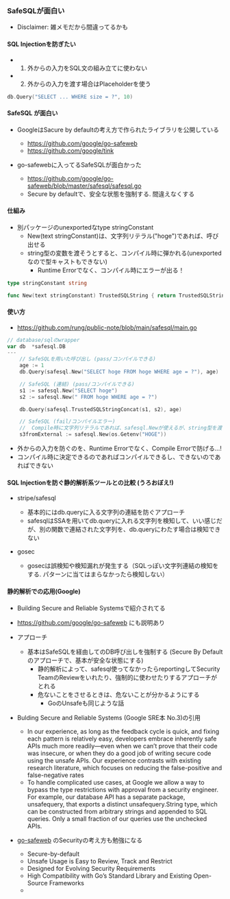 ### SafeSQLが面白い
- Disclaimer: 雑メモだから間違ってるかも
#### SQL Injectionを防ぎたい
- 1. 外からの入力をSQL文の組み立てに使わない
- 2. 外からの入力を渡す場合はPlaceholderを使う
```go
db.Query("SELECT ... WHERE size = ?", 10)
```

#### SafeSQL が面白い
- GoogleはSacure by defaultの考え方で作られたライブラリを公開している
  - https://github.com/google/go-safeweb
  - https://github.com/google/tink

- go-safewebに入ってるSafeSQLが面白かった
  - https://github.com/google/go-safeweb/blob/master/safesql/safesql.go
  - Secure by defaultで、安全な状態を強制する. 間違えなくする

#### 仕組み
- 別パッケージのunexportedなtype stringConstant
  - New(text stringConstant)は、文字列リテラル("hoge")であれば、呼び出せる
  - string型の変数を渡そうとすると、コンパイル時に弾かれる(unexportedなので型キャストもできない)
    - Runtime Errorでなく、コンパイル時にエラーが出る！
```go
type stringConstant string

func New(text stringConstant) TrustedSQLString { return TrustedSQLString{string(text)} }
```

#### 使い方
- https://github.com/rung/public-note/blob/main/safesql/main.go
```go
// database/sqlのwrapper
var db  *safesql.DB
---
	// SafeSQLを用いた呼び出し (pass/コンパイルできる)
	age := 1
	db.Query(safesql.New("SELECT hoge FROM hoge WHERE age = ?"), age)

	// SafeSQL (連結) (pass/コンパイルできる)
	s1 := safesql.New("SELECT hoge")
	s2 := safesql.New(" FROM hoge WHERE age = ?")

	db.Query(safesql.TrustedSQLStringConcat(s1, s2), age)

	// SafeSQL (fail/コンパイルエラー)
	//  Compile時に文字列リテラルであれば、safesql.Newが使えるが、string型を渡す形だと使えない
	s3fromExternal := safesql.New(os.Getenv("HOGE"))
```
- 外からの入力を防ぐのを、Runtime Errorでなく、Compile Errorで防げる...!
- コンパイル時に決定できるのであればコンパイルできるし、できないのであればできない

#### SQL Injectionを防ぐ静的解析系ツールとの比較 (うろおぼえ!)
- stripe/safesql
  - 基本的にはdb.queryに入る文字列の連結を防ぐアプローチ
  - safesqlはSSAを用いてdb.queryに入れる文字列を検知して、いい感じだが、別の関数で連結された文字列を、db.queryにわたす場合は検知できない

- gosec
  - gosecは誤検知や検知漏れが発生する（SQLっぽい文字列連結の検知をする. パターンに当てはまらなかったら検知しない）

#### 静的解析での応用(Google)
- Building Secure and Reliable Systemsで紹介されてる
- https://github.com/google/go-safeweb にも説明あり

- アプローチ
  - 基本はSafeSQLを経由してのDB呼び出しを強制する (Secure By Defaultのアプローチで、基本が安全な状態にする)
    - 静的解析によって、safesql使ってなかったらreportingしてSecurity TeamのReviewをいれたり、強制的に使わせたりするアプローチがとれる
    - 危ないことをさせるときは、危ないことが分かるようにする
      - GoのUnsafeも同じような話

- Bulding Secure and Reliable Systems (Google SRE本 No.3)の引用
  - In our experience, as long as the feedback cycle is quick, and fixing each pattern is relatively easy, developers embrace inherently safe APIs much more readily—even when we can’t prove that their code was insecure, or when they do a good job of writing secure code using the unsafe APIs. Our experience contrasts with existing research literature, which focuses on reducing the false-positive and false-negative rates
  - To handle complicated use cases, at Google we allow a way to bypass the type restrictions with approval from a security engineer. For example, our database API has a separate package, unsafequery, that exports a distinct unsafequery.String type, which can be constructed from arbitrary strings and appended to SQL queries. Only a small fraction of our queries use the unchecked APIs.

- [go-safeweb](https://github.com/google/go-safeweb) のSecurityの考え方も勉強になる
  - Secure-by-default
  - Unsafe Usage is Easy to Review, Track and Restrict
  - Designed for Evolving Security Requirements
  - High Compatibility with Go’s Standard Library and Existing Open-Source Frameworks
  - 
  